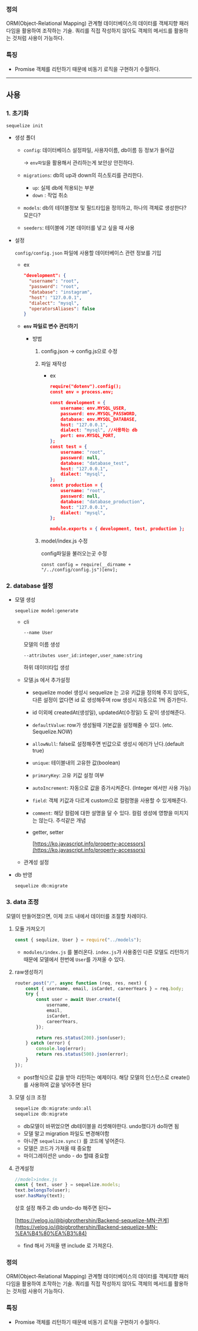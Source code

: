 ### 정의

ORM(Object-Relational Mapping) 관계형 데이터베이스의 데이터를 객체지향 패러다임을 활용하여 조작하는 기술. 쿼리를 직접 작성하지 않아도 객체의 메서드를 활용하는 것처럼 사용이 가능하다.

### 특징

- Promise 객체를 리턴하기 때문에 비동기 로직을 구현하기 수월하다.

---

## 사용

### 1. 초기화

`sequelize init`

- 생성 폴더
    - `config`: 데이터베이스 설정파일, 사용자이름, db이름 등 정보가 들어감

        → `env파일`을 활용해서 관리하는게 보안상 안전하다.

    - `migrations`: db의 up과 down의 히스토리를 관리한다.
        - `up`: 실제 db에 적용되는 부분
        - `down` : 작업 취소
    - `models`: db의 테이블정보 및 필드타입을 정의하고, 하나의 객체로 생성한다? 모은다?
    - `seeders`: 테이블에 기본 데이터를 넣고 싶을 때 사용
- 설정

    `config/config.json` 파일에 사용할 데이터베이스 관련 정보를 기입

    - ex

        ```json
        "development": {
          "username": "root",
          "password": "root",
          "database": "instagram",
          "host": "127.0.0.1",
          "dialect": "mysql",
          "operatorsAliases": false
        }
        ```

    - **`env` 파일로 변수 관리하기**
        - 방법
            1. config.json → config.js으로 수정
            2. 파일 재작성
                - ex

                    ```json
                    require("dotenv").config();
                    const env = process.env;

                    const development = {
                        username: env.MYSQL_USER,
                        password: env.MYSQL_PASSWORD,
                        database: env.MYSQL_DATABASE,
                        host: "127.0.0.1",
                        dialect: "mysql", //사용하는 db
                        port: env.MYSQL_PORT,
                    };
                    const test = {
                        username: "root",
                        password: null,
                        database: "database_test",
                        host: "127.0.0.1",
                        dialect: "mysql",
                    };
                    const production = {
                        username: "root",
                        password: null,
                        database: "database_production",
                        host: "127.0.0.1",
                        dialect: "mysql",
                    };

                    module.exports = { development, test, production };
                    ```

            3. model/index.js 수정

                config파일을 불러오는곳 수정

                `const config = require(__dirname + "/../config/config.js")[env];`

### 2. database 설정

- 모델 생성

    `sequelize model:generate`

    - cli

        `--name User`

        모델의 이름 생성

        `--attributes user_id:integer,user_name:string`

        하위 데이터타입 생성

    - 모델.js 에서 추가설정
        - sequelize model 생성시 sequelize 는 고유 키값을 정의해 주지 않아도, 다른 설정이 없다면 id 로 생성해주며 row 생성시 자동으로 1씩 증가한다.
        - id 이외에 createdAt(생성일), updatedAt(수정일) 도 같이 생성해준다.
        - `defaultValue`: row가 생성될때 기본값을 설정해줄 수 있다. (etc. Sequelize.NOW)
        - `allowNull`: false로 설정해주면 빈값으로 생성시 에러가 난다.(default true)
        - `unique`: 테이블내의 고유한 값(boolean)
        - `primaryKey`: 고유 키값 설정 여부
        - `autoIncrement`: 자동으로 값을 증가시켜준다. (Integer 에서만 사용 가능)
        - `field`: 객체 키값과 다르게 custom으로 컬럼명을 사용할 수 있게해준다.
        - `comment`: 해당 컬럼에 대한 설명을 달 수 있다. 컬럼 생성에 영향을 미치지는 않는다. 주석같은 개념
        - getter, setter

            [https://ko.javascript.info/property-accessors](https://ko.javascript.info/property-accessors)

    - 관계성 설정
- db 반영

    `sequelize db:migrate`

### 3. data 조정

모델이 만들어졌으면, 이제 코드 내에서 데이터를 조절할 차례이다.

1. 모듈 가져오기

    ```jsx
    const { sequlize, User } = require("../models");
    ```

    - `modules/index.js` 를 불러온다. `index.js`가 사용중인 다른 모델도 리턴하기 때문에 모델에서 한번에 `User`를 가져올 수 있다.
2. raw생성하기

    ```jsx
    router.post("/", async function (req, res, next) {
        const { username, email, isCardet, careerYears } = req.body;
        try {
            const user = await User.create({
                username,
                email,
                isCardet,
                careerYears,
            });

            return res.status(200).json(user);
        } catch (error) {
            console.log(error);
            return res.status(500).json(error);
        }
    });
    ```

    - post형식으로 값을 받아 리턴하는 예제이다. 해당 모델의 인스턴스로 create()를 사용하여 값을 넣어주면 된다
3. 모델 싱크 조정

    ```jsx
    sequelize db:migrate:undo:all
    sequelize db:migrate
    ```

    - db모델이 바뀌었으면 db테이블을 리셋해야한다. undo했다가 do하면 됨
    - 모델 말고 migration 파일도 변경해야함
    - 아니면 `sequelize.sync()` 를 코드에 넣어준다.
    - 모델은 코드가 가져올 때 중요함
    - 마이그레이션은 undo - do 할떄 중요함
4. 관계설정

    ```jsx
    //model>index.js
    const { text, user } = sequelize.models;
    text.belongsTo(user);
    user.hasMany(text);
    ```

    상호 설정 해주고 db undo-do 해주면 된다~

    [https://velog.io/@bigbrothershin/Backend-sequelize-MN-관계](https://velog.io/@bigbrothershin/Backend-sequelize-MN-%EA%B4%80%EA%B3%84)

    - find 해서 가져올 땐 include 로 가져온다.

### 정의

ORM(Object-Relational Mapping) 관계형 데이터베이스의 데이터를 객체지향 패러다임을 활용하여 조작하는 기술. 쿼리를 직접 작성하지 않아도 객체의 메서드를 활용하는 것처럼 사용이 가능하다.

### 특징

- Promise 객체를 리턴하기 때문에 비동기 로직을 구현하기 수월하다.

